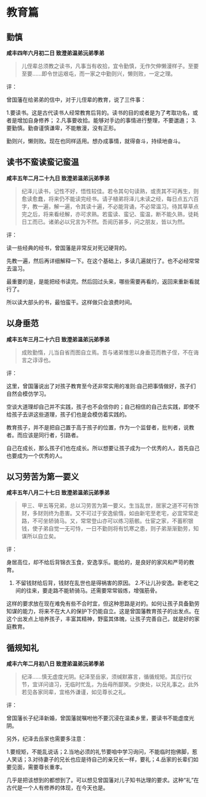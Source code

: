 # 教育篇

## 勤慎

**咸丰四年六月初二日 致澄弟温弟沅弟季弟**

>儿侄辈总须教之读书，凡事当有收拾，宜令勤慎，无作欠伸懒漫样子。至要至要……即令世运艰屯，而一家之中勤则兴，懒则败，一定之理。

评：

曾国藩在给弟弟的信中，对于儿侄辈的教育，说了三件事：

1.要读书。这是古代读书人经常教育后背的。读书的目的或者是为了考取功名，或者是增加自身修养；
2.凡事要收拾。能够对手边的事情进行整理，不要邋遢；
3.要勤慎。勤奋谨慎谦卑，不能散漫，没有正形。

勤则兴，懒则败。现在也同样适用。想办成事情，就得奋斗，持续地奋斗。

## 读书不蛮读蛮记蛮温

**咸丰五年二月二十九日 致澄弟温弟沅弟季弟**

> 纪泽儿读书，记性不好，悟性较佳。若令其句句读熟，或责其不可再生，则愈读愈蠢，将来仍不能读完经书。请子植弟将泽儿未读之经，每日点五六百字，教一遍，解一遍，令其读十遍，不必能背诵，不必常温习。待其草草点完之后，将来看经解，亦可求熟。若蛮读、蛮记、蛮温，断不能久熟，徒耗日工而已。诸弟必以兄言为不然。吾阅历甚多，问之朋友，皆以为然。

评：

读一些经典的经书，曾国藩是非常反对死记硬背的。

先教一遍，然后再详细解释一下。在这个基础上，多读几遍就行了。也不必经常常去温习。

最重要的是，是能把经书读完。然后回过头来，哪些需要再看的，返回来重新看就行了。

所以读大部头的书，最怕蛮干。这样做只会浪费时间。

## 以身垂范

**咸丰五年三月二十六日 致澄弟温弟沅弟季弟**

> 成败勤惰，儿当自省而图自立焉。吾与诸弟惟思以身垂范而教子侄，不在诲言之谆谆也。

评：

这里，曾国藩说出了对孩子教育至今还非常实用的准则:自己把事情做好，孩子们自然会模仿学习。

空谈大道理却自己并不实践，孩子也不会信你的；自己相信的自己去实践，即使不给孩子去讲这些道理，孩子们也是会模仿着实践的。

教育孩子，并不是把自己置于高于孩子的位置，作为一个监督者，批判者，说教者。而应该是同行者，引路者。

自己在成长，那么孩子们也在成长。所以想要让孩子成为一个优秀的人，首先自己也要成为一个优秀的人。

## 以习劳苦为第一要义

**咸丰五年八月二十七日 致澄弟温弟沅弟季弟**

> 甲三、甲五等兄弟，总以习劳苦为第一要义。生当乱世，居家之道不可有馀财，多财则终为患害。又不可过于安逸偷惰，如由新宅至老宅，必宜常常走路，不可坐轿骑马。又，常常登山亦可以练习筋骸。仕宦之家，不蓄积银钱，使子弟自觉一无可恃，一日不勤则将有饥寒之患，则子弟渐渐勤劳，知谋所以自立矣。

评：

身居高位，却不给后背锦衣玉食，安逸享乐。能给的，是良好的家风和严苛的教育。

1. 不留钱财给后背，钱财在乱世也是得祸害的原因。
2.不让儿孙安逸。新老宅之间的往来，要走路不能轿骑马。还需要常常锻炼，增强筋骨。

这样的要求放在现在难免有些不合时宜，但这种思路是对的。如何让孩子具备勤劳知谋的能力，将来不在大人的保护下仍能自立。这是曾国藩教育孩子的出发点。在这个出发点上培养孩子，丰富其精神，野蛮其体魄，让孩子完善自己，就是好的家庭教育。

## 循规知礼

**咸丰六年二月初八日 致澄弟温弟沅弟季弟**

> 纪泽……慎无虚度光阴。纪泽至岳家，须缄默寡言，循循规矩。其应行仪节，宜详问谙习，无临时忙乱，为岳母所鄙笑。少庚处，以兄礼事之。此外若见各家同辈，宜格外谦谨，如见尊长之礼。

评：

曾国藩长子纪泽新婚，曾国藩就嘱咐他不要沉浸在温柔乡里，要读书不能虚度光阴。

另外，纪泽去岳家也需要多注意：

1.要规矩，不能乱说话；2.当地必须的礼节要咱中学习询问，不能临时抱佛脚，惹人笑话；3.对待妻子的兄长也应是待自己的亲兄长一样，要礼；4.岳家的长辈们如要见面，需要尊长重孝。

几乎是把该想到的都想到了。可以想见曾国藩对儿子知书达理的要求。这种“礼”在古代是一个人有修养的体现，在今天也是。
